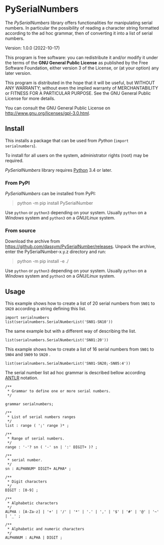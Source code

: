 # PySerialNumbers
The *PySerialNumbers* library offers functionalities for manipulating serial numbers.
In particular the possibility of reading a character string formatted according to the ad hoc grammar,
then of converting it into a list of serial numbers.

Version: 1.0.0 (2022-10-17)

This program is free software: you can redistribute it and/or modify 
it under the terms of the **GNU General Public License** as published by 
the Free Software Foundation, either version 3 of the License, or 
(at your option) any later version.

This program is distributed in the hope that it will be useful, 
but WITHOUT ANY WARRANTY; without even the implied warranty of 
MERCHANTABILITY or FITNESS FOR A PARTICULAR PURPOSE.  See the 
GNU General Public License for more details. 

You can consult the GNU General Public License on <http://www.gnu.org/licenses/gpl-3.0.html>.


## Install

This installs a package that can be used from *Python* (`import serialnumbers`).

To install for all users on the system, administrator rights (root) may be required.

*PySerialNumbers* library requires [Python](https://www.python.org) 3.4 or later.

### From PyPI

*PySerialNumbers* can be installed from PyPI:

> python -m pip install PySerialNumber

Use `python` or `python3` depending on your system.
Usually `python` on a *Windows* system and `python3` on a *GNU/Linux* system.


### From source

Download the archive from <https://github.com/dassym/PySerialNumber/releases>.
Unpack the archive, enter the PySerialNumber-x.y.z directory and run:

> python -m pip install -e ./

Use `python` or `python3` depending on your system.
Usually `python` on a *Windows* system and `python3` on a *GNU/Linux* system.

## Usage

This example shows how to create a list of 20 serial numbers from `SN01` to `SN20` according a string defining this list.

	import serialnumbers
	list(serialnumbers.SerialNumberList('SN01-SN10'))
	
The same example but with a different way of describing the list. 

	list(serialnumbers.SerialNumberList('SN01:20'))

This example shows how to create a list of 16 serial numbers from `SN01` to `SN04` and `SN09` to `SN20` .

	list(serialnumbers.SerialNumberList('SN01-SN20;-SN05:4'))
	
The serial number list ad hoc grammar is described bellow according [ANTLR](https://github.com/antlr/antlr4/blob/master/doc/index.md) notation.

	/**
	 * Grammar to define one or more serial numbers.
	 */
	 
	grammar serialnumbers;
	
	/**
	 * List of serial numbers ranges
	 */ 
	list : range ( ';' range )* ;
		
	/**
	 * Range of serial numbers. 
	 */ 
	range : '-'? sn ( '-' sn | ':' DIGIT+ )? ;
	
	/**
	 * serial number. 
	 */ 
	sn : ALPHANUM* DIGIT+ ALPHA* ;
	
	/**
	 * Digit characters
	 */ 
	DIGIT : [0-9] ;
	
	/**
	 * Alphabetic characters
	 */ 
	ALPHA : [A-Za-z] | '+' | '/' | '*' | '.' | ',' | '$' | '#' | '@' | '~' | '_' ;
	
	/**
	 * Alphabetic and numeric characters  
	 */ 
	ALPHANUM : ALPHA | DIGIT ;
	

	
